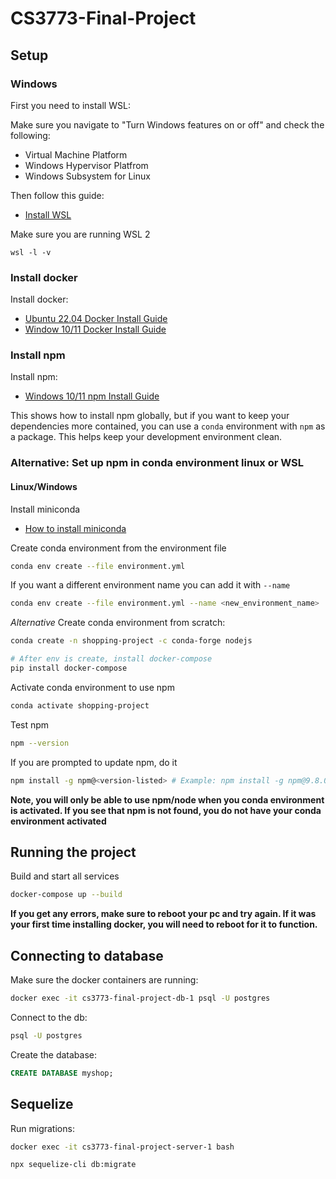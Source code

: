 # CS3773-Final-Project

## Setup

### Windows

First you need to install WSL:

Make sure you navigate to "Turn Windows features on or off" and check the following:

- Virtual Machine Platform
- Windows Hypervisor Platfrom
- Windows Subsystem for Linux

Then follow this guide:

- [Install WSL](https://learn.microsoft.com/en-us/windows/wsl/install)

Make sure you are running WSL 2

```
wsl -l -v
```

### Install docker

Install docker:

- [Ubuntu 22.04 Docker Install Guide](https://docs.docker.com/engine/install/ubuntu/)
- [Window 10/11 Docker Install Guide](https://docs.docker.com/desktop/install/windows-install/)

### Install npm

Install npm:

- [Windows 10/11 npm Install Guide](https://medium.com/devops-with-valentine/how-to-install-node-js-and-npm-on-windows-10-windows-11-139442f90f12)

This shows how to install npm globally, but if you want to keep your dependencies more contained, you can use a `conda` environment with `npm` as a package. This helps keep your development environment clean.

### Alternative: Set up npm in conda environment linux or WSL

#### Linux/Windows

Install miniconda

- [How to install miniconda](https://docs.conda.io/en/latest/miniconda.html)

Create conda environment from the environment file

```bash
conda env create --file environment.yml
```

If you want a different environment name you can add it with `--name`

```bash
conda env create --file environment.yml --name <new_environment_name>
```

_Alternative_ Create conda environment from scratch:

```bash
conda create -n shopping-project -c conda-forge nodejs

# After env is create, install docker-compose
pip install docker-compose
```

Activate conda environment to use npm

```bash
conda activate shopping-project
```

Test npm

```bash
npm --version
```

If you are prompted to update npm, do it

```bash
npm install -g npm@<version-listed> # Example: npm install -g npm@9.8.0
```

**Note, you will only be able to use npm/node when you conda environment is activated. If you see that npm is not found, you do not have your conda environment activated**

## Running the project

Build and start all services

```bash
docker-compose up --build
```

**If you get any errors, make sure to reboot your pc and try again. If it was your first time installing docker, you will need to reboot for it to function.**

## Connecting to database

Make sure the docker containers are running:

```bash
docker exec -it cs3773-final-project-db-1 psql -U postgres
```

Connect to the db:

```bash
psql -U postgres
```

Create the database:

```sql
CREATE DATABASE myshop;
```

## Sequelize

Run migrations:

```bash
docker exec -it cs3773-final-project-server-1 bash

npx sequelize-cli db:migrate
```
